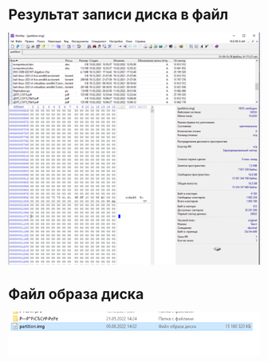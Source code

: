 # Результат записи диска в файл
![Иллюстрация к проекту](https://github.com/Traums/ProjectMT_remade/blob/main/image/CopyResult.png)

# Файл образа диска
![Иллюстрация к проекту](https://github.com/Traums/ProjectMT_remade/blob/main/image/ResultFile.png)
